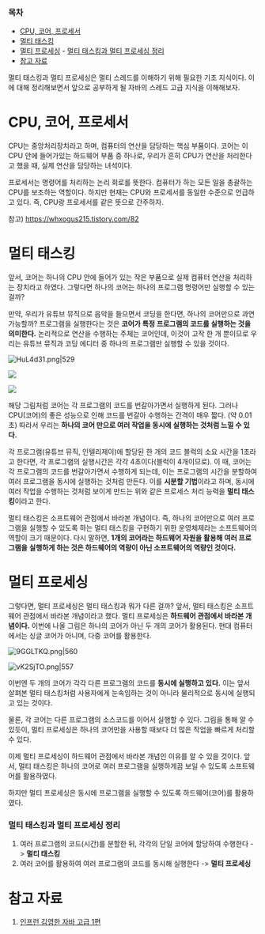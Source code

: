 ### **목차**
- [CPU, 코어, 프로세서](#cpu,-코어,-프로세서)
- [멀티 태스킹](#멀티-태스킹)
- [멀티 프로세싱](#멀티-프로세싱)
        - [멀티 태스킹과 멀티 프로세싱 정리](#멀티-태스킹과-멀티-프로세싱-정리)
- [참고 자료](#참고-자료)

멀티 태스킹과 멀티 프로세싱은 멀티 스레드를 이해하기 위해 필요한 기초 지식이다.
이에 대해 정리해보면서 앞으로 공부하게 될 자바의 스레드 고급 지식을 이해해보자.
# CPU, 코어, 프로세서

CPU는 중앙처리장치라고 하며, 컴퓨터의 연산을 담당하는 핵심 부품이다.
코어는 이 CPU 안에 들어가있는 하드웨어 부품 중 하나로, 우리가 흔히 CPU가 연산을 처리한다고 했을 때, 실제 연산을 담당하는 녀석이다.

프로세서는 명령어를 처리하는 논리 회로를 뜻한다. 컴퓨터가 하는 모든 일을 총괄하는 CPU를
보조하는 역할이다. 하지만 현재는 CPU와 프로세서를 동일한 수준으로 언급하고 있다.
즉, CPU랑 프로세서를 같은 뜻으로 간주하자.

참고) https://whxogus215.tistory.com/82
# 멀티 태스킹

앞서, 코어는 하나의 CPU 안에 들어가 있는 작은 부품으로 실제 컴퓨터 연산을 처리하는
장치라고 하였다. 그렇다면 하나의 코어는 하나의 프로그램 명령어만 실행할 수 있는걸까?

만약, 우리가 유튜브 뮤직으로 음악을 들으면서 코딩을 한다면, 하나의 코어만으로 과연 가능할까?
프로그램을 실행한다는 것은 **코어가 특정 프로그램의 코드를 실행하는 것을 의미한다.**
논리적으로 연산을 수행하는 주체는 코어인데, 이것이 고작 한 개 뿐이므로 우리는 유튜브 뮤직과 코딩 에디터 중 하나의 프로그램만 실행할 수 있을 것이다.

![HuL4d31.png|529](https://i.imgur.com/HuL4d31.png)

![](https://i.imgur.com/Kv9sMxL.png)


![](https://i.imgur.com/HuL4d31.png)

해당 그림처럼 코어는 각 프로그램의 코드를 번갈아가면서 실행하게 된다.
그러나 CPU(코어)의 좋은 성능으로 인해 코드를 번갈아 수행하는 간격이 매우 짧다. (약 0.01초)
따라서 우리는 **하나의 코어 만으로 여러 작업을 동시에 실행하는 것처럼 느낄 수 있다.**

각 프로그램(유튜브 뮤직, 인텔리제이)에 할당된 한 개의 코드 블럭의 소요 시간을 1초라고 한다면,
각 프로그램의 실행시간은 각각 4초이다(블럭이 4개이므로). 이 때, 코어는 각 프로그램의
코드를 번갈아가면서 수행하게 되는데, 이는 프로그램의 시간을 분할하여 여러 프로그램을
동시에 실행하는 것처럼 만든다. 이를 **시분할 기법**이라고 하며, 동시에 여러 작업을 수행하는 것처럼 보이게 만드는 위와 같은 프로세스 처리 능력을 **멀티 태스킹**이라고 한다.

멀티 태스킹은 소프트웨어 관점에서 바라본 개념이다. 즉, 하나의 코어만으로
여러 프로그램을 실행할 수 있도록 하는 멀티 태스킹을 구현하기 위한 운영체제라는 소프트웨어의
역할이 크기 때문이다. 다시 말하면, **1개의 코어라는 하드웨어 자원을 활용해 여러 프로그램을**
**실행하게 하는 것은 하드웨어의 역량이 아닌 소프트웨어의 역량인 것이다.**
# 멀티 프로세싱

그렇다면, 멀티 프로세싱은 멀티 태스킹과 뭐가 다른 걸까?
앞서, 멀티 태스킹은 소프트웨어 관점에서 바라본 개념이라고 했다. 멀티 프로세싱은
**하드웨어 관점에서 바라본 개념이다.** 이번에 나올 그림은 하나의 코어가 아닌 두 개의 코어가 활용된다. 현대 컴퓨터에서는 싱글 코어가 아니며, 다중 코어를 활용한다.

![9GGLTKQ.png|560](https://i.imgur.com/9GGLTKQ.png)

![vK2SjTO.png|557](https://i.imgur.com/vK2SjTO.png)

이번엔 두 개의 코어가 각각 다른 프로그램의 코드를 **동시에 실행하고 있다.**
이는 앞서 살펴본 멀티 태스킹처럼 사용자에게 눈속임하는 것이 아니라
물리적으로 동시에 실행되고 있는 것이다.

물론, 각 코어는 다른 프로그램의 소스코드를 이어서 실행할 수 있다.
그림을 통해 알 수 있듯이, 멀티 프로세싱은 하나의 코어만을 사용할 때보다 더 많은
작업을 빠르게 처리할 수 있다.

이제 멀티 프로세싱이 하드웨어 관점에서 바라본 개념인 이유를 알 수 있을 것이다.
앞서, 멀티 태스킹은 하나의 코어로 여러 프로그램을 실행하게끔 보일 수 있도록
소프트웨어를 활용하였다.

하지만 멀티 프로세싱은 동시에 프로그램을 실행할 수 있도록 하드웨어(코어)를 활용하였다.
### 멀티 태스킹과 멀티 프로세싱 정리

1. 여러 프로그램의 코드(시간)를 분할한 뒤, 각각의 단일 코어에 할당하여 수행한다
   -> **멀티 태스킹**
2. 여러 코어를 활용하여 여러 프로그램의 코드를 동시해 실행한다 -> **멀티 프로세싱**

# 참고 자료
1. [인프런 김영한 자바 고급 1편](https://www.inflearn.com/course/%EA%B9%80%EC%98%81%ED%95%9C%EC%9D%98-%EC%8B%A4%EC%A0%84-%EC%9E%90%EB%B0%94-%EA%B3%A0%EA%B8%89-1/dashboard)
